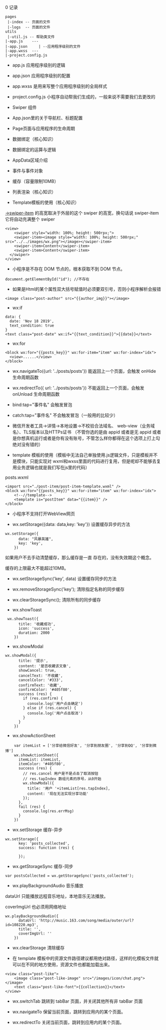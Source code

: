 0 记录

```
pages
 |-index -- 页面的文件
 |-logs  -- 页面的文件
utils
 |-util.js -- 帮助类文件
|-app.js    ---
|-app.json     | --应用程序级别的文件
|-app.wxss  ---
|-project.config.js
```

- app.js 应用程序级别的逻辑
- app.json 应用程序级别的配置
- app.wxss 是用来写整个应用程序级别的全局样式
- project.config.js 小程序自动帮我们生成的，一般来说不需要我们去更改的


- Swiper 组件
- App.json里的关于导航栏、标题配置
- Page页面与应用程序的生命周期
- 数据绑定（核心知识）
- 数据绑定的运算与逻辑
- AppData区域介绍
- 事件与事件对象
- 缓存（容量限制10MB）
- 列表渲染（核心知识）
- Template模板的使用（核心知识）


[->swiper-item](https://developers.weixin.qq.com/miniprogram/dev/component/swiper-item.html) 的高宽取决于外层的这个 swiper 的高宽，换句话说 swiper-item 它将自动充满整个 swiper

```
<view>
	<swiper style="width: 100%; height: 500rpx;">
    <swiper-item><image style="width: 100%; height: 500rpx;" src="../../images/wx.png"></image></swiper-item>
    <swiper-item>Content</swiper-item>
    <swiper-item>Content</swiper-item>
  </swiper>
</view>
```

- 小程序是不存在 DOM 节点的，根本获取不到 DOM 节点。

```
document.getElementById("id"); //不存在
```

- 如果是Html的某个属性双大括号赋值时必须要双引号，否则小程序解析会报错

```
<image class="post-author" src="{{author_img}}"></image>
```

- wx:if

```
data: {
  date: 'Nov 18 2019',
  text_condition: true
}
<text class="post-date" wx:if="{{text_condition}}">{{date}}</text>
```

- wx:for

```
<block wx:for="{{posts_key}}" wx:for-item="item" wx:for-index="idx">
  <view>......</view>
</block>
```

- wx.navigateTo({url: '../posts/posts'})
能返回上一个页面，会触发 onHide 生命周期函数

- wx.redirectTo({ url: '../posts/posts'})
不能返回上一个页面，会触发 onUnload 生命周期函数

- bind:tap="事件名" 会触发冒泡
- catch:tap="事件名" 不会触发冒泡（一般用的比较少）

- 微信开发者工具->详情->本地设置->不校验合法域名、 web-view（业务域名）、TLS版本以及HTTPs证书 （不管你选的是由 appid 或者是无 appid 或者是你想真机运行或者是你有没有账号，不管怎么样你都得在这个选项上打上勾绝对没有错的）

- template 模板的使用（模板中无法自己单独使用.js逻辑文件，只是模板并不是模块，只能实现对 wxml和wxss里面的代码进行复用，但是呢却不能够去复用业务逻辑也就是我们写在js里的代码）

posts.wxml
```
<import src="./post-item/post-item-template.wxml" />
<block wx:for="{{posts_key}}" wx:for-item="item" wx:for-index="idx">
	<!--//template-->
	<template is="postItem" data="{{item}}" />
</block>
```

- 小程序不支持打开WebView网页

- wx.setStorage({data: data,key: 'key'})
  设置缓存异步的方法  

```
wx.setStorage({
      data: "风暴英雄",
      key: 'key',
    })
```

如果用户不去手动清楚缓存，那么缓存是一直
存在的，没有失效期这个概念。

缓存的上限最大不能超过10MB。

- wx.setStorageSync('key', data)
  设置缓存同步的方法

- wx.removeStorageSync('key'); 清除指定名称的同步缓存

- wx.clearStorageSync(); 清除所有的同步缓存

- wx.showToast

```
 wx.showToast({
      title: '收藏成功',
      icon: 'success',
      duration: 2000
    })
```

- wx.showModal

```
wx.showModal({
      title: '提示',
      content: '是否收藏该文章',
      showCancel: true,
      cancelText: '不收藏',
      cancelColor: '#333',
      confirmText: '收藏',
      confirmColor: '#405f80',
      success (res) {
        if (res.confirm) {
          console.log('用户点击确定')
        } else if (res.cancel) {
          console.log('用户点击取消')
        }
      }
    })
```

- wx.showActionSheet

```
    var itemList = ['分享给微信好友', '分享到朋友圈', '分享到QQ', '分享到微博']
    wx.showActionSheet({
      itemList: itemList,
      itemColor: '#405f80',
      success (res) {
        // res.cancel 用户是不是点击了取消按钮
        // res.tapIndex 数组元素的序号，从0开始
        wx.showModal({
          title: '用户 '+itemList[res.tapIndex],
          content: '现在无法实现分享功能'
        });
      },
      fail (res) {
        console.log(res.errMsg)
      }
    })
```

- wx.setStorage 缓存-异步

```
wx.setStorage({
      key: 'posts_collected',
      success: function (res) {
        
      });
```

- wx.getStorageSync 缓存-同步

```
var postsCollected = wx.getStorageSync('posts_collected');
```

- wx.playBackgroundAudio 音乐播放

dataUrl 只能播放远程音乐地址，本地音乐无法播放。

coverImgUrl 也必须用网络地址

```
wx.playBackgroundAudio({
      dataUrl: 'http://music.163.com/song/media/outer/url?id=108220.mp3',
      title: '',
      coverImgUrl: ''
    })
```

- wx.clearStorage 清除缓存

- 在 template 模板中的资源文件路径建议都用绝对路径，这样的化模板文件就可以在不同的地方使用，资源文件也都能加载出来。

```
<view class="post-like">
	<image class="post-like-image" src="/images/icon/chat.png"></image>
	<text class="post-like-font">{{collection}}</text>
</view>
```

- wx.switchTab 跳转到 tabBar 页面，并关闭其他所有非 tabBar 页面

- wx.navigateTo 保留当前页面，跳转到应用内的某个页面。

- wx.redirectTo 关闭当前页面，跳转到应用内的某个页面。













